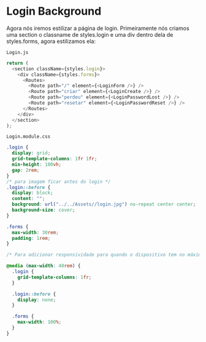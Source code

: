 # Login Background

Agora nós iremos estilizar a página de login. Primeiramente nós criamos uma section o classname de styles.login e uma div dentro dela de styles.forms, agora estilizamos ela:

`Login.js`

```javascript
return (
  <section className={styles.login}>
    <div className={styles.forms}>
      <Routes>
        <Route path="/" element={<LoginForm />} />
        <Route path="criar" element={<LoginCreate />} />
        <Route path="perdeu" element={<LoginPasswordLost />} />
        <Route path="resetar" element={<LoginPasswordReset />} />
      </Routes>
    </div>
  </section>
);
```

`Login.module.css`

```css
.login {
  display: grid;
  grid-template-columns: 1fr 1fr;
  min-height: 100vh;
  gap: 2rem;
}
/* para imagem ficar antes do login */
.login::before {
  display: block;
  content: "";
  background: url("../../Assets//login.jpg") no-repeat center center;
  background-size: cover;
}

.forms {
  max-width: 30rem;
  padding: 1rem;
}

/* Para adicionar responsividade para quando o dispositivo tem no máximo 40rem */

@media (max-width: 40rem) {
  .login {
    grid-template-columns: 1fr;
  }

  .login::before {
    display: none;
  }

  .forms {
    max-width: 100%;
  }
}
```
